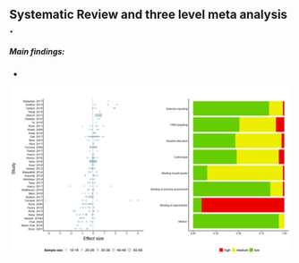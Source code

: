 ## Systematic Review and three level meta analysis .

##### Main findings:
* 

<p align = "center"> <img src="https://github.com/nickwyeh/nd_meta_review/blob/main/figures/esplot_biasplot.png" width="600"> </p> 


 
